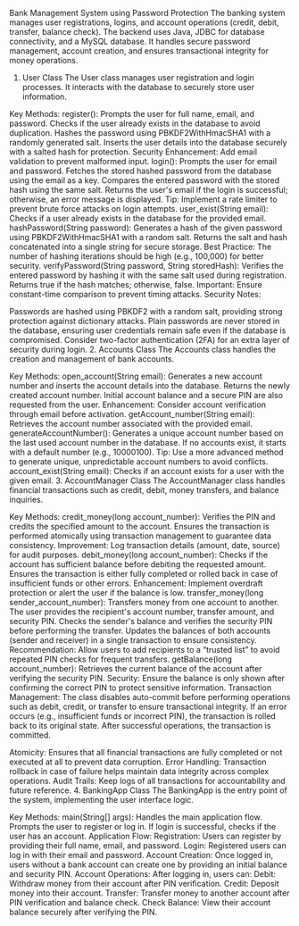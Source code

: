 Bank Management System using Password Protection
The banking system manages user registrations, logins, and account operations (credit, debit, transfer, balance check). The backend uses Java, JDBC for database connectivity, and a MySQL database. It handles secure password management, account creation, and ensures transactional integrity for money operations.

1. User Class
The User class manages user registration and login processes. It interacts with the database to securely store user information.

Key Methods:
register(): Prompts the user for full name, email, and password.
Checks if the user already exists in the database to avoid duplication.
Hashes the password using PBKDF2WithHmacSHA1 with a randomly generated salt.
Inserts the user details into the database securely with a salted hash for protection.
Security Enhancement: Add email validation to prevent malformed input.
login(): Prompts the user for email and password.
Fetches the stored hashed password from the database using the email as a key.
Compares the entered password with the stored hash using the same salt.
Returns the user's email if the login is successful; otherwise, an error message is displayed.
Tip: Implement a rate limiter to prevent brute force attacks on login attempts.
user_exist(String email): Checks if a user already exists in the database for the provided email.
hashPassword(String password): Generates a hash of the given password using PBKDF2WithHmacSHA1 with a random salt.
Returns the salt and hash concatenated into a single string for secure storage.
Best Practice: The number of hashing iterations should be high (e.g., 100,000) for better security.
verifyPassword(String password, String storedHash): Verifies the entered password by hashing it with the same salt used during registration.
Returns true if the hash matches; otherwise, false.
Important: Ensure constant-time comparison to prevent timing attacks.
Security Notes:

Passwords are hashed using PBKDF2 with a random salt, providing strong protection against dictionary attacks.
Plain passwords are never stored in the database, ensuring user credentials remain safe even if the database is compromised.
Consider two-factor authentication (2FA) for an extra layer of security during login.
2. Accounts Class
The Accounts class handles the creation and management of bank accounts.

Key Methods:
open_account(String email): Generates a new account number and inserts the account details into the database.
Returns the newly created account number.
Initial account balance and a secure PIN are also requested from the user.
Enhancement: Consider account verification through email before activation.
getAccount_number(String email): Retrieves the account number associated with the provided email.
generateAccountNumber(): Generates a unique account number based on the last used account number in the database.
If no accounts exist, it starts with a default number (e.g., 10000100).
Tip: Use a more advanced method to generate unique, unpredictable account numbers to avoid conflicts.
account_exist(String email): Checks if an account exists for a user with the given email.
3. AccountManager Class
The AccountManager class handles financial transactions such as credit, debit, money transfers, and balance inquiries.

Key Methods:
credit_money(long account_number): Verifies the PIN and credits the specified amount to the account.
Ensures the transaction is performed atomically using transaction management to guarantee data consistency.
Improvement: Log transaction details (amount, date, source) for audit purposes.
debit_money(long account_number): Checks if the account has sufficient balance before debiting the requested amount.
Ensures the transaction is either fully completed or rolled back in case of insufficient funds or other errors.
Enhancement: Implement overdraft protection or alert the user if the balance is low.
transfer_money(long sender_account_number): Transfers money from one account to another.
The user provides the recipient's account number, transfer amount, and security PIN.
Checks the sender's balance and verifies the security PIN before performing the transfer.
Updates the balances of both accounts (sender and receiver) in a single transaction to ensure consistency.
Recommendation: Allow users to add recipients to a “trusted list” to avoid repeated PIN checks for frequent transfers.
getBalance(long account_number): Retrieves the current balance of the account after verifying the security PIN.
Security: Ensure the balance is only shown after confirming the correct PIN to protect sensitive information.
Transaction Management:
The class disables auto-commit before performing operations such as debit, credit, or transfer to ensure transactional integrity. If an error occurs (e.g., insufficient funds or incorrect PIN), the transaction is rolled back to its original state. After successful operations, the transaction is committed.

Atomicity: Ensures that all financial transactions are fully completed or not executed at all to prevent data corruption.
Error Handling: Transaction rollback in case of failure helps maintain data integrity across complex operations.
Audit Trails: Keep logs of all transactions for accountability and future reference.
4. BankingApp Class
The BankingApp is the entry point of the system, implementing the user interface logic.

Key Methods:
main(String[] args): Handles the main application flow.
Prompts the user to register or log in.
If login is successful, checks if the user has an account.
Application Flow:
Registration: Users can register by providing their full name, email, and password.
Login: Registered users can log in with their email and password.
Account Creation: Once logged in, users without a bank account can create one by providing an initial balance and security PIN.
Account Operations: After logging in, users can:
Debit: Withdraw money from their account after PIN verification.
Credit: Deposit money into their account.
Transfer: Transfer money to another account after PIN verification and balance check.
Check Balance: View their account balance securely after verifying the PIN.